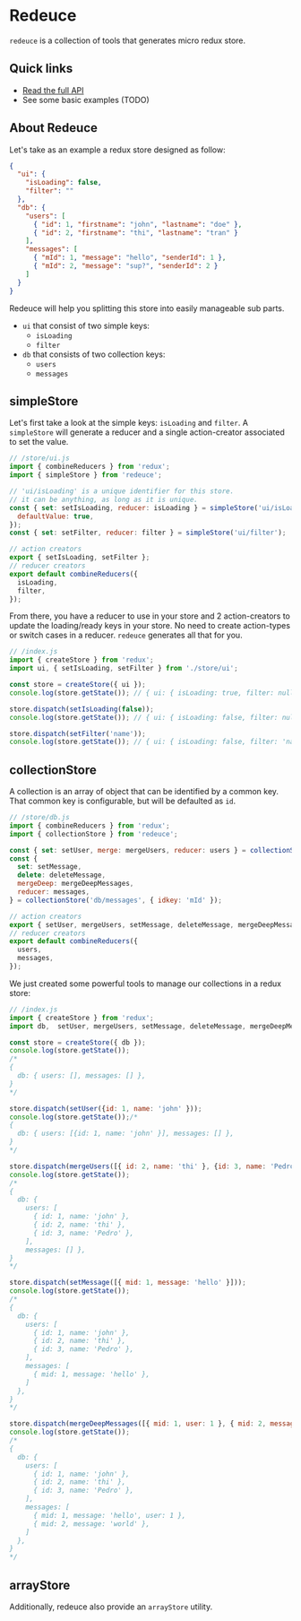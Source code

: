 # Redeuce

`redeuce` is a collection of tools that generates micro redux store.

## Quick links

- [Read the full API](./documentation/index.md)
- See some basic examples (TODO)

## About Redeuce

Let's take as an example a redux store designed as follow:

```json
{
  "ui": {
    "isLoading": false,
    "filter": ""
  },
  "db": {
    "users": [
      { "id": 1, "firstname": "john", "lastname": "doe" },
      { "id": 2, "firstname": "thi", "lastname": "tran" }
    ],
    "messages": [
      { "mId": 1, "message": "hello", "senderId": 1 },
      { "mId": 2, "message": "sup?", "senderId": 2 }
    ]
  }
}
```

Redeuce will help you splitting this store into easily manageable sub parts.

- `ui` that consist of two simple keys:
  - `isLoading`
  - `filter`
- `db` that consists of two collection keys:
  - `users`
  - `messages`

## simpleStore

Let's first take a look at the simple keys: `isLoading` and `filter`.
A `simpleStore` will generate a reducer and a single action-creator associated to set the value.

```js
// /store/ui.js
import { combineReducers } from 'redux';
import { simpleStore } from 'redeuce';

// 'ui/isLoading' is a unique identifier for this store.
// it can be anything, as long as it is unique.
const { set: setIsLoading, reducer: isLoading } = simpleStore('ui/isLoading', {
  defaultValue: true,
});
const { set: setFilter, reducer: filter } = simpleStore('ui/filter');

// action creators
export { setIsLoading, setFilter };
// reducer creators
export default combineReducers({
  isLoading,
  filter,
});
```

From there, you have a reducer to use in your store and 2 action-creators to update the loading/ready keys in your store. No need to create action-types or switch cases in a reducer. `redeuce` generates all that for you.

```js
// /index.js
import { createStore } from 'redux';
import ui, { setIsLoading, setFilter } from './store/ui';

const store = createStore({ ui });
console.log(store.getState()); // { ui: { isLoading: true, filter: null }

store.dispatch(setIsLoading(false));
console.log(store.getState()); // { ui: { isLoading: false, filter: null }

store.dispatch(setFilter('name'));
console.log(store.getState()); // { ui: { isLoading: false, filter: 'name' }
```

## collectionStore

A collection is an array of object that can be identified by a common key.
That common key is configurable, but will be defaulted as `id`.

```js
// /store/db.js
import { combineReducers } from 'redux';
import { collectionStore } from 'redeuce';

const { set: setUser, merge: mergeUsers, reducer: users } = collectionStore('db/users');
const {
  set: setMessage,
  delete: deleteMessage,
  mergeDeep: mergeDeepMessages,
  reducer: messages,
} = collectionStore('db/messages', { idkey: 'mId' });

// action creators
export { setUser, mergeUsers, setMessage, deleteMessage, mergeDeepMessages };
// reducer creators
export default combineReducers({
  users,
  messages,
});
```

We just created some powerful tools to manage our collections in a redux store:

```js
// /index.js
import { createStore } from 'redux';
import db,  setUser, mergeUsers, setMessage, deleteMessage, mergeDeepMessages } from './store/db';

const store = createStore({ db });
console.log(store.getState());
/*
{
  db: { users: [], messages: [] },
}
*/

store.dispatch(setUser({id: 1, name: 'john' }));
console.log(store.getState());/*
{
  db: { users: [{id: 1, name: 'john' }], messages: [] },
}
*/

store.dispatch(mergeUsers([{ id: 2, name: 'thi' }, {id: 3, name: 'Pedro' }]));
console.log(store.getState());
/*
{
  db: {
    users: [
      { id: 1, name: 'john' },
      { id: 2, name: 'thi' },
      { id: 3, name: 'Pedro' },
    ],
    messages: [] },
}
*/

store.dispatch(setMessage([{ mid: 1, message: 'hello' }]));
console.log(store.getState());
/*
{
  db: {
    users: [
      { id: 1, name: 'john' },
      { id: 2, name: 'thi' },
      { id: 3, name: 'Pedro' },
    ],
    messages: [
      { mid: 1, message: 'hello' },
    ]
  },
}
*/

store.dispatch(mergeDeepMessages([{ mid: 1, user: 1 }, { mid: 2, message: 'world' }]));
console.log(store.getState());
/*
{
  db: {
    users: [
      { id: 1, name: 'john' },
      { id: 2, name: 'thi' },
      { id: 3, name: 'Pedro' },
    ],
    messages: [
      { mid: 1, message: 'hello', user: 1 },
      { mid: 2, message: 'world' },
    ]
  },
}
*/
```

## arrayStore

Additionally, redeuce also provide an `arrayStore` utility.

